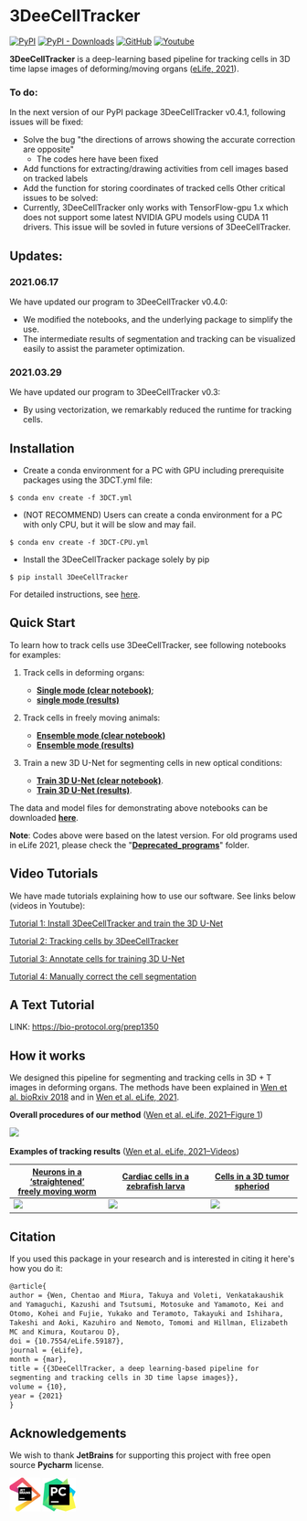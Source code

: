 # 3DeeCellTracker
[![PyPI](https://img.shields.io/pypi/v/3DeeCellTracker)](https://pypi.org/project/3DeeCellTracker/) [![PyPI - Downloads](https://img.shields.io/pypi/dm/3DeeCellTracker)](https://pypi.org/project/3DeeCellTracker/) [![GitHub](https://img.shields.io/github/license/WenChentao/3DeeCellTracker)](https://github.com/WenChentao/3DeeCellTracker/blob/master/LICENSE)
[![Youtube](https://img.shields.io/badge/YouTube-Demo-red)](https://www.youtube.com/watch?v=ctt6o3DY2bA&list=PLGY0oNQomrHERP08iEj-MsluFW8xQJujP)

**3DeeCellTracker** is a deep-learning based pipeline for tracking cells in 3D time lapse images of deforming/moving organs ([eLife, 2021](https://elifesciences.org/articles/59187)).

### To do:
In the next version of our PyPI package 3DeeCellTracker v0.4.1, following issues will be fixed:
- Solve the bug "the directions of arrows showing the accurate correction are opposite" 
  - The codes here have been fixed
- Add functions for extracting/drawing activities from cell images based on tracked labels
- Add the function for storing coordinates of tracked cells
Other critical issues to be solved:
- Currently, 3DeeCellTracker only works with TensorFlow-gpu 1.x which does not support some latest NVIDIA GPU models using CUDA 11 drivers. This issue will be sovled in future versions of 3DeeCellTracker.

## Updates:

### 2021.06.17
We have updated our program to 3DeeCellTracker v0.4.0:
- We modified the notebooks, and the underlying package to simplify the use.
- The intermediate results of segmentation and tracking can be visualized easily to assist the parameter optimization. 

### 2021.03.29
We have updated our program to 3DeeCellTracker v0.3:
- By using vectorization, we remarkably reduced the runtime for tracking cells.

## Installation

* Create a conda environment for a PC with GPU including prerequisite packages using the 3DCT.yml file:

```console
$ conda env create -f 3DCT.yml
```

* (NOT RECOMMEND) Users can create a conda environment for a PC with only CPU, but it will be slow and may fail.
```console
$ conda env create -f 3DCT-CPU.yml
```

* Install the 3DeeCellTracker package solely by pip

```console
$ pip install 3DeeCellTracker
```

For detailed instructions, see [here](Doc/Enviroment.md).
## Quick Start
To learn how to track cells use 3DeeCellTracker, see following notebooks for examples:
1. Track cells in deforming organs: 
    - [**Single mode (clear notebook)**](Examples/single_mode_worm1-clear.ipynb);
    - [**single mode (results)**](https://wenchentao.github.io//3DeeCellTracker/Examples/single_mode_worm1.html)


2. Track cells in freely moving animals: 
    - [**Ensemble mode (clear notebook)**](Examples/ensemble_mode_worm4-clear.ipynb)
    - [**Ensemble mode (results)**](https://wenchentao.github.io//3DeeCellTracker/Examples/ensemble_mode_worm4.html)


3. Train a new 3D U-Net for segmenting cells in new optical conditions: 
    - [**Train 3D U-Net (clear notebook)**](Examples/3D_U_Net_training-clear.ipynb).
    - [**Train 3D U-Net (results)**](https://wenchentao.github.io//3DeeCellTracker/Examples/3D_U_Net_training.html).
   
The data and model files for demonstrating above notebooks can be downloaded [**here**](https://osf.io/dt76c/).

**Note**: Codes above were based on the latest version. 
For old programs used in eLife 2021, please check the "[**Deprecated_programs**](Deprecated_programs)" folder.

## Video Tutorials
We have made tutorials explaining how to use our software. See links below (videos in Youtube):

[Tutorial 1: Install 3DeeCellTracker and train the 3D U-Net](https://www.youtube.com/watch?v=ctt6o3DY2bA)

[Tutorial 2: Tracking cells by 3DeeCellTracker](https://www.youtube.com/watch?v=KZ03Y8u8UK0)

[Tutorial 3: Annotate cells for training 3D U-Net](https://www.youtube.com/watch?v=ONSOLJQaq28)

[Tutorial 4: Manually correct the cell segmentation](https://www.youtube.com/watch?v=e7xWaccH63o)

## A Text Tutorial 
LINK: https://bio-protocol.org/prep1350

## How it works
We designed this pipeline for segmenting and tracking cells in 3D + T images in deforming organs. The methods have been explained in [Wen et al. bioRxiv 2018]( https://doi.org/10.1101/385567) and in [Wen et al. eLife, 2021](https://elifesciences.org/articles/59187).

**Overall procedures of our method** ([Wen et al. eLife, 2021–Figure 1](https://elifesciences.org/articles/59187/figures#content))

<img src="https://iiif.elifesciences.org/lax:59187%2Felife-59187-fig1-v1.tif/full/1500,/0/default.jpg" width="400">

**Examples of tracking results** ([Wen et al. eLife, 2021–Videos](https://elifesciences.org/articles/59187/figures#content))

| [Neurons in a ‘straightened’ <br />freely moving worm](https://static-movie-usa.glencoesoftware.com/mp4/10.7554/5/4ce9eaa4a84bf7847c99c81a13ccafd797b40218/elife-59187-fig6-video1.mp4)| [Cardiac cells in a zebrafish larva](https://static-movie-usa.glencoesoftware.com/mp4/10.7554/5/4ce9eaa4a84bf7847c99c81a13ccafd797b40218/elife-59187-fig7-video2.mp4) | [Cells in a 3D tumor spheriod](https://static-movie-usa.glencoesoftware.com/mp4/10.7554/5/4ce9eaa4a84bf7847c99c81a13ccafd797b40218/elife-59187-fig8-video2.mp4) |
| ------------- | ------------- | ------------- | 
| <img src="https://user-images.githubusercontent.com/27986173/115169952-63b4e600-a0fa-11eb-9b85-91292bc9d419.gif" width="340">| <img src="https://user-images.githubusercontent.com/27986173/115170418-90b5c880-a0fb-11eb-9382-13690c3375dc.gif" width="400">| <img src="https://user-images.githubusercontent.com/27986173/115170434-9ad7c700-a0fb-11eb-9004-2e4cff86f7ab.gif" width="200">|


## Citation

If you used this package in your research and is interested in citing it here's how you do it:

```
@article{
author = {Wen, Chentao and Miura, Takuya and Voleti, Venkatakaushik and Yamaguchi, Kazushi and Tsutsumi, Motosuke and Yamamoto, Kei and Otomo, Kohei and Fujie, Yukako and Teramoto, Takayuki and Ishihara, Takeshi and Aoki, Kazuhiro and Nemoto, Tomomi and Hillman, Elizabeth MC and Kimura, Koutarou D},
doi = {10.7554/eLife.59187},
journal = {eLife},
month = {mar},
title = {{3DeeCellTracker, a deep learning-based pipeline for segmenting and tracking cells in 3D time lapse images}},
volume = {10},
year = {2021}
}
```

## Acknowledgements
We wish to thank **JetBrains** for supporting this project 
with free open source **Pycharm** license.

[![Pycharm Logo](pictures/jetbrains_small.png)](https://www.jetbrains.com/) 
[![Pycharm Logo](pictures/icon-pycharm_small.png)](https://www.jetbrains.com/pycharm/)
